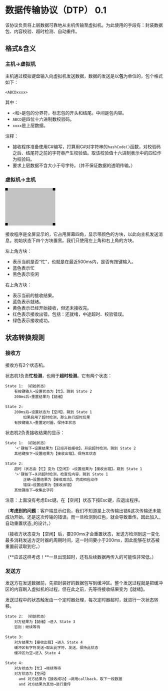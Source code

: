 # 数据传输协议（DTP） 0.1

该协议负责将上层数据可靠地从主机传输至虚拟机。为此使用的手段有：封装数据包、内容校验、超时检测、自动重传。

## 格式&含义

### 主机→虚拟机

主机通过模拟键盘输入向虚拟机发送数据，数据的发送是以**包**为单位的，包个格式如下：

```
<ABCDxxxx>
```

其中：

- <code>&lt;</code>和<code>&gt;</code>是包的分界符，标志包的开头和结尾。中间是包内容。
- <code>ABCD</code>是四位十六进制数校验码。
- <code>xxxx</code>是上层数据。

注释：

- 接收程序准备使用C#编写，打算用C#对字符串的<code>hashCode()</code>函数，对校验码之后、结尾符之前的字符串产生校验值。取该校验值十六进制表示中的四位作为校验码。
- 要求上层数据不含大小于号字符。（并不保证数据的透明传输。）

### 虚拟机→主机

![](recv_1.png)

接收程序是全屏显示的，它占用屏幕四角，显示带颜色的方块，以此向主机发送消息。初始状态下四个方块置黑。我们只使用左上角和右上角的方块。

左上角方块：

- 表示当前是否“忙”，也就是在最近500ms内，是否有按键输入。
- 蓝色表示忙
- 黑色表示空闲

右上角方块：

- 表示当前的接收结果。
- 蓝色表示就绪。
- 黄色表示已经开始接收，但还未接收完。
- 红色表示接收出错，包括：还就绪，中途超时、校验错误。
- 绿色表示接收成功。

## 状态转换规则

### 接收方

接收方有2个状态机。

状态机1负责**忙检测**，也用于**超时检测**。它有两个状态：

```
State 1: （初始状态）
	有按键输入→设置状态为【忙】，跳到 State 2
    200ms后→重置结果为【就绪】

State 2:
	200ms后→设置状态为【空闲】，跳到 State 1
        如果启用了超时检测，那么执行超时后果
    有按键输入→重置定时器，保持本状态
```

状态机2负责接收结果的显示：

```
State 1: （初始状态）
	'<'键按下→设置结果为【已经开始接收】，开启超时检测，跳到 State 2
    其他键按下→设置结果为【接收出错】，保持本状态

State 2:
    超时（状态由【忙】变为【空闲】）→设置结果为【接收出错】，跳到 State 1
    '>'键按下→关闭超时检测，检查包内容，跳到 State 1
    	正确→设置结果为【接收成功】，完成相应动作
        错误→设置结果为【接收出错】
    其他键按下→收集此字符
```

注意：上面没有考虑Esc键。在【空闲】状态下按Esc键，应退出程序。

（**考虑到的问题**：客户端显示红色，我们不知道是上次传输出错&这次传输还未能成功开始，还是这次传输的错误。而一旦检测到红色，就会导致重传。因此加入_自动重置状态_的设计。）

（接收方状态变为【空闲】后，要200ms才会重置状态，发送方检测到这一变化最多消耗发送方定时器的周期时间，这一时间要小于200ms，因此能够在状态被重置前读取到它。）

（**应该这样考虑！**一旦出现超时，还有后续数据再传入的可能性非常低。）

### 发送方

发送方在发送数据前，先把封装好的数据包写到缓冲区。整个发送过程就是把缓冲区的内容刷入虚拟机的过程，但在此之前，先等待接收结果变为【就绪】。

发送过程中的状态触发由一个定时器处理，每次定时器超时，就进行一次状态转移。

```
State 2: （初始状态）
    对方结果为【就绪】→进入 State 3
    否则：继续等待

State 3:
    对方结果为【接收出错】→进入 State 4
    缓冲区有字符发送→取出此字符，发送，保持此状态
    缓冲区为空→进入 State 4

State 4:
    对方状态为【忙】→继续等待
    对方状态为【空闲】
      and 对方结果为【接收成功】→调用callback，取下一段数据
      and 对方结果为其他→进行重传
```
